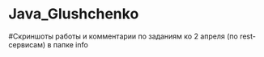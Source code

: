 # Java_Glushchenko

#Скриншоты работы и комментарии по заданиям ко 2 апреля (по rest-сервисам) в папке info
